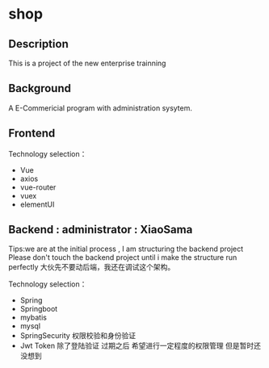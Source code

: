 # shop

## Description
This is a project of the new enterprise trainning

## Background 
A E-Commericial program with administration sysytem.

## Frontend 

Technology selection：
-   Vue
-   axios
-   vue-router
-   vuex
-   elementUI

## Backend : administrator : XiaoSama

Tips:we are at the initial process , I am structuring the backend project  Please don't touch the backend project until i make the structure run perfectly
大伙先不要动后端，我还在调试这个架构。

Technology selection：
-   Spring
-   Springboot
-   mybatis
-   mysql
-   SpringSecurity  权限校验和身份验证
-   Jwt Token  除了登陆验证 过期之后 希望进行一定程度的权限管理 但是暂时还没想到

